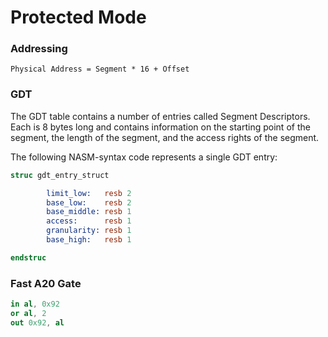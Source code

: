 # Protected Mode

### Addressing

`Physical Address = Segment * 16 + Offset`


### GDT

The GDT table contains a number of entries called Segment Descriptors.
Each is 8 bytes long and contains information on the starting point of
the segment, the length of the segment, and the access rights of the
segment.

The following NASM-syntax code represents a single GDT entry:

```nasm
struc gdt_entry_struct

        limit_low:   resb 2
        base_low:    resb 2
        base_middle: resb 1
        access:      resb 1
        granularity: resb 1
        base_high:   resb 1

endstruc
```

### Fast A20 Gate

```nasm
in al, 0x92
or al, 2
out 0x92, al
```